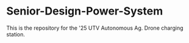 # Senior-Design-Power-System
This is the repository for the '25 UTV Autonomous Ag. Drone charging station.
